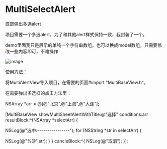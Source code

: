 # MultiSelectAlert
底部弹出多选alert

项目需要一个多选alert，为了和其他alert样式保持一致，我封装了一个。

demo里面我只是展示的单纯一个字符串数组，也可以换成model数组，只需要修改一些内容即可，不难操作

![image](https://github.com/1192484280/MultiSelectAlert/blob/master/QQ20180522-092321-HD.gif)


使用方法：

将MultiAlertView导入项目，在需要的页面#import "MultiBaseView.h"，

在需要弹出多选框的点击方法里：

NSArray *arr = @[@"北京",@"上海",@"大连"];

[MultiBaseView showMultiSheetAlertWithTitle:@"选择" conditions:arr resultBlock:^(NSArray *selectArr) {

NSLog(@"选中:----------------");
for (NSString *str in selectArr) {

NSLog(@"%@",str);
}
} cancleBlock:^{
NSLog(@"取消");
}];
